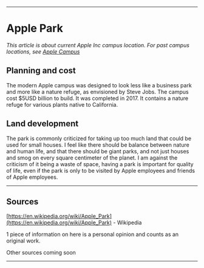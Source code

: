
***

# Apple Park

_This article is about current Apple Inc campus location. For past campus locations, see [Apple Campus](https://github.com/seanpm2001/WacOS/wiki/Apple_Campus/)_

## Planning and cost

The modern Apple campus was designed to look less like a business park and more like a nature refuge, as envisioned by Steve Jobs. The campus cost $5USD billion to build. It was completed in 2017. It contains a nature refuge for various plants native to California.

## Land development

The park is commonly criticized for taking up too much land that could be used for small houses. I feel like there should be balance between nature and human life, and that there should be giant parks, and not just houses and smog on every square centimeter of the planet. I am against the criticism of it being a waste of space, having a park is important for quality of life, even if the park is only to be visited by Apple employees and friends of Apple employees.

***

## Sources

[https://en.wikipedia.org/wiki/Apple_Park](https://en.wikipedia.org/wiki/Apple_Park) - Wikipedia

1 piece of information on here is a personal opinion and counts as an original work.

Other sources coming soon

***

